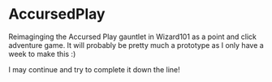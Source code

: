 # AccursedPlay

Reimaginging the Accursed Play gauntlet in Wizard101 as a point and click adventure game. 
It will probably be pretty much a prototype as I only have a week to make this :)

I may continue and try to complete it down the line!